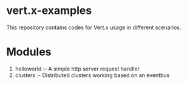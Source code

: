 # vert.x-examples
This repository contains codes for Vert.x usage in different scenarios.

# Modules
1) helloworld :- A simple http server request handler
2) clusters :- Distributed clusters working based on an eventbus